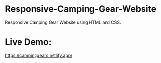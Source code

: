 # Responsive-Camping-Gear-Website
Responsive Camping Gear Website using HTML and CSS.

# Live Demo:

https://campinggears.netlify.app/
